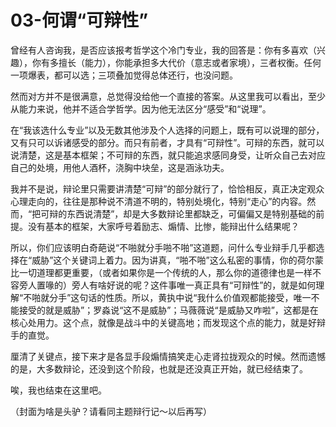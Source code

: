 # 03-何谓“可辩性”

曾经有人咨询我，是否应该报考哲学这个冷门专业，我的回答是：你有多喜欢（兴趣），你有多擅长（能力），你能承担多大代价（意志或者家境），三者权衡。任何一项爆表，都可以选；三项叠加觉得总体还行，也没问题。

然而对方并不是很满意，总觉得没给他一个直接的答案。从这里我可以看出，至少从能力来说，他并不适合学哲学。因为他无法区分“感受”和“说理”。

在“我该选什么专业”以及无数其他涉及个人选择的问题上，既有可以说理的部分，又有只可以诉诸感受的部分。而只有前者，才具有“可辩性”。可辩的东西，就可以说清楚，这是基本框架；不可辩的东西，就只能追求感同身受，让听众自己去对应自己的处境，用他人酒杯，浇胸中块垒，这是涵泳功夫。

我并不是说，辩论里只需要讲清楚“可辩”的部分就行了，恰恰相反，真正决定观众心理走向的，往往是那种说不清道不明的，特别处境化，特别“走心”的内容。然而，“把可辩的东西说清楚”，却是大多数辩论里都缺乏，可偏偏又是特别基础的前提。没有基本的框架，大家呼号着励志、煽情、比惨，能辩出什么结果呢？

所以，你们应该明白奇葩说“不啪就分手啪不啪”这道题，问什么专业辩手几乎都选择在“威胁”这个关键词上着力。因为讲真，“啪不啪”这么私密的事情，你的荷尔蒙比一切道理都更重要，（或者如果你是一个传统的人，那么你的道德律也是一样不容旁人置喙的）旁人有啥好说的呢？这件事唯一真正具有“可辩性”的，就是如何理解“不啪就分手”这句话的性质。所以，黄执中说“我什么价值观都能接受，唯一不能接受的就是威胁”；罗淼说“这不是威胁”；马薇薇说“是威胁又咋啦”，这都是在核心处用力。这个点，就像是战斗中的关键高地；而发现这个点的能力，就是好辩手的直觉。

厘清了关键点，接下来才是各显手段煽情搞笑走心走肾拉拢观众的时候。然而遗憾的是，大多数辩论，还没到这个阶段，也就是还没真正开始，就已经结束了。

唉，我也结束在这里吧。

（封面为啥是头驴？请看同主题辩行记～以后再写）